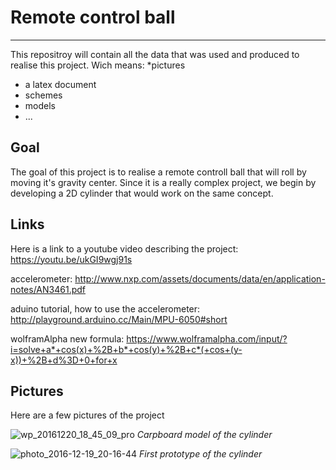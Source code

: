 # Remote control ball
------
This repositroy will contain all the data that was used and produced to realise this project. Wich means:
*pictures
* a latex document
* schemes
* models
* ...

## Goal

The goal of this project is to realise a remote controll ball that will roll by moving it's gravity center. Since it is a really complex project, we begin by developing a 2D cylinder that would work on the same concept.


## Links
Here is a link to a youtube video describing the project: https://youtu.be/ukGI9wgj91s

accelerometer: http://www.nxp.com/assets/documents/data/en/application-notes/AN3461.pdf

aduino tutorial, how to use the accelerometer: http://playground.arduino.cc/Main/MPU-6050#short

wolframAlpha new formula: https://www.wolframalpha.com/input/?i=solve+a*+cos(x)+%2B+b*+cos(y)+%2B+c*(+cos+(y-x))+%2B+d%3D+0+for+x

## Pictures
Here are a few pictures of the project

![wp_20161220_18_45_09_pro](https://cloud.githubusercontent.com/assets/17711389/23223822/5ec8fcf0-f92c-11e6-929f-96fda3b4c0c6.jpg)
*Carpboard model of the cylinder*
         
 
![photo_2016-12-19_20-16-44](https://cloud.githubusercontent.com/assets/17711389/23224038/19a97658-f92d-11e6-8920-69330bea1507.jpg)
*First prototype of the cylinder*




 

